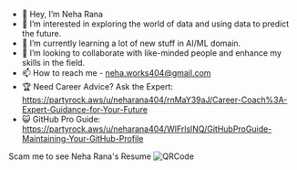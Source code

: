 - 👋 Hey, I’m Neha Rana
- 👀 I’m interested in exploring the world of data and using data to predict the future.
- 🌱 I’m currently learning a lot of new stuff in AI/ML domain.
- 💞️ I’m looking to collaborate with like-minded people and enhance my skills in the field.
- 📫 How to reach me - neha.works404@gmail.com
- 🏆 Need Career Advice? Ask the Expert: https://partyrock.aws/u/neharana404/rnMaY39aJ/Career-Coach%3A-Expert-Guidance-for-Your-Future
- 😺 GitHub Pro Guide: https://partyrock.aws/u/neharana404/WIFrlslNQ/GitHubProGuide-Maintaining-Your-GitHub-Profile
<!---
neharana404/neharana404 is a ✨ special ✨ repository because its `README.md` (this file) appears on your GitHub profile.
You can click the Preview link to take a look at your changes.
--->
Scam me to see Neha Rana's Resume
![QRCode](https://github.com/neharana404/neharana404/assets/145311912/055eac82-dacf-4c2e-aba7-8341124ccb9f)
